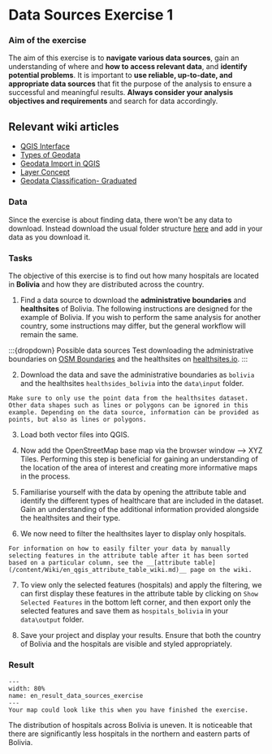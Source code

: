 # Data Sources Exercise 1

### Aim of the exercise
The aim of this exercise is to **navigate various data sources**, gain an 
understanding of where and **how to access relevant data**, and **identify potential problems**. It is important to **use reliable, up-to-date, and appropriate data sources** that fit the purpose of the analysis to ensure a successful and meaningful results. **Always consider your analysis objectives and requirements** and search for data accordingly.
<!-- CLARIFY: what to look out for for what? -->

## Relevant wiki articles

* [QGIS Interface](https://giscience.github.io/gis-training-resource-center/content/Wiki/en_qgis_interface_wiki.html)
* [Types of Geodata](https://giscience.github.io/gis-training-resource-center/content/Wiki/en_qgis_geodata_types_wiki.html)
* [Geodata Import in QGIS](https://giscience.github.io/gis-training-resource-center/content/Wiki/en_qgis_import_geodata_wiki.html)
* [Layer Concept](https://giscience.github.io/gis-training-resource-center/content/Wiki/en_qgis_layer_concept_wiki.html)
* [Geodata Classification- Graduated](https://giscience.github.io/gis-training-resource-center/content/Wiki/en_qgis_graduated_wiki.html)

### Data
Since the exercise is about finding data, there won't be any data to download. 
Instead download the usual folder structure [here](https://nexus.heigit.org/repository/gis-training-resource-center/Modul_2/Modul_2_Exercise_Data_sources/Modul2_data_sources_exercise.zip) and add in your data as you download it.

### Tasks

The objective of this exercise is to find out how many hospitals are located in **Bolivia** and how they are distributed across the country. 

1. Find a data source to download the **administrative boundaries** and **healthsites** of Bolivia. The following instructions are designed for the example of Bolivia. If you wish to perform the same analysis for another country, some instructions may differ, but the general workflow will remain the same.

:::{dropdown} Possible data sources
Test downloading the administrative boundaries on [OSM Boundaries](https://osm-boundaries.com) 
and the healthsites on [healthsites.io](https://healthsites.io).
:::
<!-- SUGGESTION: some of the instructions below assume that these are the datasets
   that are being used, instead of just examples. Can we just ask people to use these
   datasets, so that the rest of the instructions make sense? -->

2. Download the data and save the administrative boundaries as `bolivia` and the healthsites `healthsides_bolivia` into the 
   `data\input` folder.

```{Note}
Make sure to only use the point data from the healthsites dataset. Other data shapes such as lines or polygons can be ignored in this example. Depending on the data source, information can be provided as points, but also as lines or polygons.
```

3. Load both vector files into QGIS.  

4. Now add the OpenStreetMap base map via the browser window --> 
   XYZ Tiles. Performing this step is beneficial for gaining an understanding of the location of the area of interest and creating more informative maps in the process. 

<!-- CLARIFY: what is the purpose of this being an optional step? -->

5. Familiarise yourself with the data by opening the attribute table and identify the different types of healthcare that are included in the dataset. Gain an understanding of the additional information provided alongside the healthsites and their type.
<!-- FIXME: this instruction could be more specific. what sorts of things should 
   people try to understand from the attribute table? Having this exercise in the 
   context of a scenario could help with things like this --> 

6. We now need to filter the healthsites layer to display only hospitals.

```{Hint}
For information on how to easily filter your data by manually selecting features in the attribute table after it has been sorted based on a particular column, see the __[attribute table](/content/Wiki/en_qgis_attribute_table_wiki.md)__ page on the wiki.
```
<!-- Should we direct people to instructions on filters rather than attribute table? -->

7. To view only the selected features (hospitals) and apply the filtering, we can first display these features in the attribute table by clicking on `Show Selected Features` in the bottom left corner, and then export only the selected features and save them as `hospitals_bolivia` in your `data\output` folder.
<!-- CLARIFY: are we asking people to filter or select? it's not clear to me from
   these instructions -->

8. Save your project and display your results. Ensure that both the country of Bolivia and the hospitals are visible and styled appropriately.


### Result

```{figure} /fig/en_result_data_sources_exercise.png
---
width: 80%
name: en_result_data_sources_exercise
---
Your map could look like this when you have finished the exercise. 
```

The distribution of hospitals across Bolivia is uneven. It is noticeable that there are significantly less hospitals in the northern and eastern parts of Bolivia.

<!-- FIXME: if the aim of the exercise is to understand the distribution of hospitals
   in Bolivia, this should be clear in the introduction so that people can understand
   why they are performing the steps. 

   this point no. 8 is not a step, so could be moved under the exercise steps as 
   "Results" or "Discussion" or something --> 